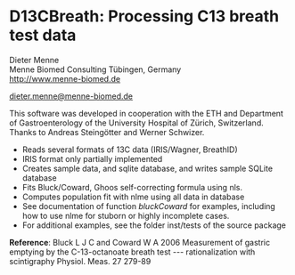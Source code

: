 D13CBreath: Processing C13 breath test data
===========================================

Dieter Menne   
Menne Biomed Consulting Tübingen, Germany    
http://www.menne-biomed.de   

dieter.menne@menne-biomed.de 

This software was developed in cooperation with the ETH and Department of Gastroenterology of the University Hospital of Zürich, Switzerland.  
Thanks to Andreas Steingötter and Werner Schwizer.

* Reads several formats of 13C data (IRIS/Wagner, BreathID)
* IRIS format only partially implemented
* Creates sample data, and sqlite database, and writes sample SQLite database
* Fits Bluck/Coward, Ghoos self-correcting formula using nls.
* Computes population fit with nlme using all data in database
* See documentation of function _bluckCoward_ for examples, including how to use
  nlme for stuborn or highly incomplete cases.
* For additional examples, see the folder inst/tests of the source package

__Reference__: Bluck L J C and Coward W A 2006 Measurement of gastric emptying by the C-13-octanoate breath test --- rationalization with scintigraphy Physiol. Meas. 27 279-89
